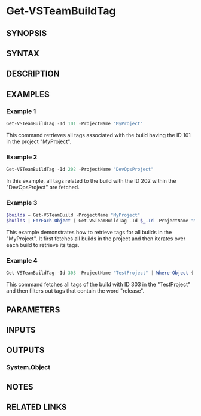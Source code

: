 <!-- #include "./common/header.md" -->

# Get-VSTeamBuildTag

## SYNOPSIS

<!-- #include "./synopsis/Get-VSTeamBuildTag.md" -->

## SYNTAX

## DESCRIPTION

<!-- #include "./synopsis/Get-VSTeamBuildTag.md" -->

## EXAMPLES

### Example 1

```powershell
Get-VSTeamBuildTag -Id 101 -ProjectName "MyProject"
```

This command retrieves all tags associated with the build having the ID 101 in the project "MyProject".

### Example 2

```powershell
Get-VSTeamBuildTag -Id 202 -ProjectName "DevOpsProject"
```

In this example, all tags related to the build with the ID 202 within the "DevOpsProject" are fetched.

### Example 3

```powershell
$builds = Get-VSTeamBuild -ProjectName "MyProject"
$builds | ForEach-Object { Get-VSTeamBuildTag -Id $_.Id -ProjectName "MyProject" }
```

This example demonstrates how to retrieve tags for all builds in the "MyProject". It first fetches all builds in the project and then iterates over each build to retrieve its tags.

### Example 4

```powershell
Get-VSTeamBuildTag -Id 303 -ProjectName "TestProject" | Where-Object { $_ -like "*release*" }
```

This command fetches all tags of the build with ID 303 in the "TestProject" and then filters out tags that contain the word "release".

## PARAMETERS

<!-- #include "./params/buildId.md" -->

<!-- #include "./params/projectName.md" -->

## INPUTS

## OUTPUTS

### System.Object

## NOTES

<!-- #include "./common/prerequisites.md" -->

## RELATED LINKS
